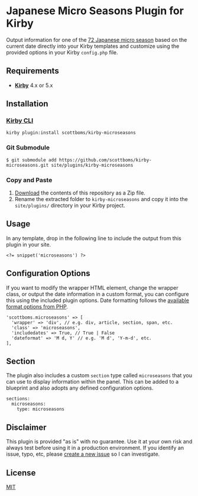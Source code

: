 # Japanese Micro Seasons Plugin for Kirby

Output information for one of the [72 Japanese micro season](https://www.nippon.com/en/features/h00124/) based on the current date directly into your Kirby templates and customize using the provided options in your Kirby `config.php` file.

## Requirements

- [**Kirby**](https://getkirby.com/) 4.x or 5.x

## Installation

### [Kirby CLI](https://github.com/getkirby/cli)

    kirby plugin:install scottboms/kirby-microseasons

### Git Submodule

    $ git submodule add https://github.com/scottboms/kirby-microseasons.git site/plugins/kirby-microseasons

### Copy and Paste

1. [Download](https://github.com/scottboms/kirby-microseasons/archive/master.zip) the contents of this repository as a Zip file.
2. Rename the extracted folder to `kirby-microseasons` and copy it into the `site/plugins/` directory in your Kirby project.

## Usage

In any template, drop in the following line to include the output from this plugin in your site.

    <?= snippet('microseasons') ?>

## Configuration Options

If you want to modify the wrapper HTML element, change the wrapper class, or output the date information in a custom format, you can configure this using the included plugin options. Date formatting follows the [available format options from PHP](https://www.php.net/manual/en/function.date.php).

    'scottboms.microseasons' => [
      'wrapper' => 'div', // e.g. div, article, section, span, etc.
      'class' => 'microseasons', 
      'includedates' => True, // True | False
      'dateformat' => 'M d, Y' // e.g. 'M d', 'Y-m-d', etc.
    ],

## Section

The plugin also includes a custom `section` type called `microseasons` that you can use to display information within the panel. This can be added to a blueprint and also adopts any defined configuration options.

    sections:
      microseasons:
        type: microseasons

## Disclaimer

This plugin is provided "as is" with no guarantee. Use it at your own risk and always test before using it in a production environment. If you identify an issue, typo, etc, please [create a new issue](https://github.com/scottboms/kirby-microseasons/issues/new) so I can investigate.

## License

[MIT](https://opensource.org/licenses/MIT)
